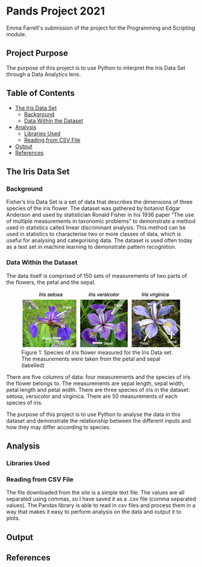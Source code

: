 # Pands Project 2021
Emma Farrell's submission of the project for the Programming and Scripting module.

## Project Purpose
The purpose of this project is to use Python to interpret the Iris Data Set through a Data Analytics lens. 

## Table of Contents
* [The Iris Data Set](#the-iris-data-set)
    * [Background](#background)
    * [Data Within the Dataset](#data-within-the-dataset)
* [Analysis](#analysis)
    * [Libraries Used](#libraries-used)
    * [Reading from CSV File](#reading-from-csv-file)
* [Output](#output)
* [References](#references)

## The Iris Data Set
### Background
Fisher’s Iris Data Set is a set of data that describes the dimensions of three species of the iris flower. The dataset was gathered by botanist Edgar Anderson and used by statistician Ronald Fisher in his 1936 paper “The use of multiple measurements in taxonomic problems” to demonstrate a method used in statistics called linear discriminant analysis. This method can be used in statistics to characterise two or more classes of data, which is useful for analysing and categorising data. The dataset is used often today as a test set in machine learning to demonstrate pattern recognition.

### Data Within the Dataset
The data itself is comprised of 150 sets of measurements of two parts of the flowers, the petal and the sepal.
<figure>
<img src = 'iris_species.png' alt = 'Diagram of thre Iris Flowers species showing the petal and sepal'>
<figcaption>Figure 1: Species of iris flower measured for the Iris Data set. The measurements were taken from the petal and sepal (labelled)</figcaption>
</figure>
 There are five columns of data: four measurements and the species of iris the flower belongs to. The measurements are sepal length, sepal width, petal length and petal width. There are three species of iris in the dataset: setosa, versicolor and virginica. There are 50 measurements of each species of iris.
<show head of data>

The purpose of this project is to use Python to analyse the data in this dataset and demonstrate the relationship between the different inputs and how they may differ according to species.

## Analysis

### Libraries Used

### Reading from CSV File
The file downloaded from the site is a simple text file. The values are all separated using commas, so I have saved it as a .csv file (comma separated values). The Pandas library is able to read in csv files and process them in a way that makes it easy to perform analysis on the data and output it to plots. 

## Output 

## References